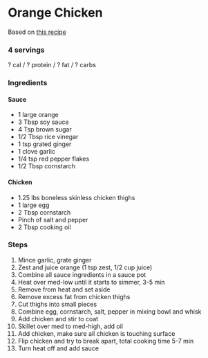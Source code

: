 # Orange Chicken

Based on [this recipe](https://www.budgetbytes.com/easy-orange-chicken/)

### 4 servings
? cal / ? protein / ? fat / ? carbs

### Ingredients
#### Sauce
* 1 large orange
* 3 Tbsp soy sauce
* 4 Tsp brown sugar
* 1/2 Tbsp rice vinegar
* 1 tsp grated ginger
* 1 clove garlic
* 1/4 tsp red pepper flakes
* 1/2 Tbsp cornstarch
#### Chicken
* 1.25 lbs boneless skinless chicken thighs
* 1 large egg
* 2 Tbsp cornstarch
* Pinch of salt and pepper
* 2 Tbsp cooking oil

### Steps
1. Mince garlic, grate ginger
1. Zest and juice orange (1 tsp zest, 1/2 cup juice)
1. Combine all sauce ingredients in a sauce pot
1. Heat over med-low until it starts to simmer, 3-5 min
1. Remove from heat and set aside
1. Remove excess fat from chicken thighs
1. Cut thighs into small pieces
1. Combine egg, cornstarch, salt, pepper in mixing bowl and whisk
1. Add chicken and stir to coat
1. Skillet over med to med-high, add oil
1. Add chicken, make sure all chicken is touching surface
1. Flip chicken and try to break apart, total cooking time 5-7 min
1. Turn heat off and add sauce